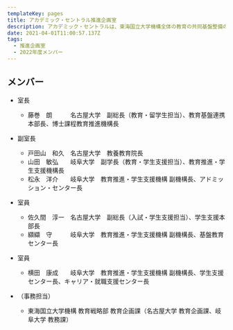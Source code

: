 ```yaml
---
templateKey: pages
title: アカデミック・セントラル推進企画室
description: アカデミック・セントラルは、東海国立大学機構全体の教育の共同基盤整備の企画立案、両大学に共通する人材育成の企画立案を行う組織であり、岐阜大学と名古屋大学における様々な取組を推進していきます。アカデミック・セントラル推進企画室はその中核を担う組織で、機構における教育改革に関する施策の企画・立案を行います。
date: 2021-04-01T11:00:57.137Z
tags:
  - 推進企画室
  - 2022年度メンバー
---
```

## メンバー

* 室長

  * 藤巻　朗　　　名古屋大学　副総長（教育・留学生担当）、教育基盤連携本部長、博士課程教育推進機構長
* 副室長

  * 戸田山　和久　名古屋大学　教養教育院長
  * 山田　敏弘　　岐阜大学　副学長（教育・学生支援担当）、教育推進・学生支援機構長
  * 松永　洋介　　岐阜大学　教育推進・学生支援機構 副機構長、アドミッション・センター長
* 室員

  * 佐久間　淳一　名古屋大学　副総長（入試・学生支援担当）、学生支援本部長
  * 纐纈　守　　　岐阜大学　教育推進・学生支援機構 副機構長、基盤教育センター長
* 室員

  * 横田　康成　　岐阜大学　教育推進・学生支援機構 副機構長、学生支援センター長、キャリア・就職支援センター長
* （事務担当）

  * 東海国立大学機構 教育戦略部 教育企画課（名古屋大学 教育企画課、岐阜大学 教務課）